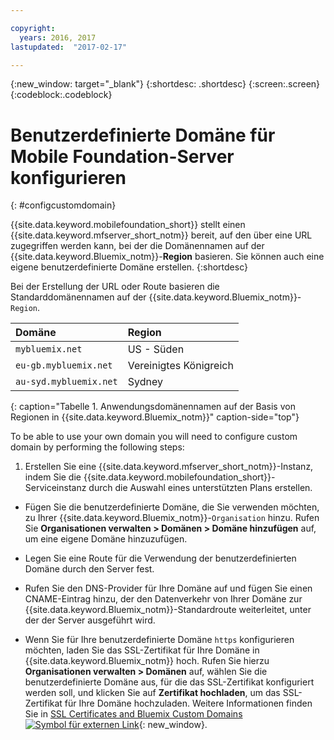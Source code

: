 ```yaml
---

copyright:
  years: 2016, 2017
lastupdated:  "2017-02-17"

---
```


{:new_window: target="_blank"}
{:shortdesc: .shortdesc}
{:screen:.screen}
{:codeblock:.codeblock}

# Benutzerdefinierte Domäne für Mobile Foundation-Server konfigurieren
{: #configcustomdomain}

{{site.data.keyword.mobilefoundation_short}} stellt einen {{site.data.keyword.mfserver_short_notm}} bereit, auf den über eine <!--on {{site.data.keyword.containerlong}} as a container group. The container group will be mapped to--> URL zugegriffen werden kann, bei der die Domänennamen auf der {{site.data.keyword.Bluemix_notm}}-**Region** basieren. Sie können auch eine eigene benutzerdefinierte Domäne erstellen.
{:shortdesc}

Bei der Erstellung der <!--container group is created with a--> URL oder Route basieren die Standarddomänennamen auf der {{site.data.keyword.Bluemix_notm}}-`Region`.

  |Domäne |  Region  |    
  |:----- | :----- |    
  |`mybluemix.net` | US - Süden |    
  |`eu-gb.mybluemix.net` | Vereinigtes Königreich  |
  |`au-syd.mybluemix.net` | Sydney  |      
  {: caption="Tabelle 1. Anwendungsdomänennamen auf der Basis von Regionen in {{site.data.keyword.Bluemix_notm}}" caption-side="top"}

To be able to use your own domain you will need to configure custom domain by performing the following steps:

1.	Erstellen Sie eine {{site.data.keyword.mfserver_short_notm}}-Instanz, indem Sie die {{site.data.keyword.mobilefoundation_short}}-Serviceinstanz durch die Auswahl eines unterstützten Plans erstellen.

+ Fügen Sie die benutzerdefinierte Domäne, die Sie verwenden möchten, zu Ihrer {{site.data.keyword.Bluemix_notm}}-`Organisation` hinzu. Rufen Sie **Organisationen verwalten > Domänen > Domäne hinzufügen** auf, um eine eigene Domäne hinzuzufügen.

+ Legen Sie eine Route für die Verwendung der benutzerdefinierten Domäne durch den <!--container group--> Server fest.

+ Rufen Sie den DNS-Provider für Ihre Domäne auf und fügen Sie einen CNAME-Eintrag hinzu, der den Datenverkehr von Ihrer Domäne zur {{site.data.keyword.Bluemix_notm}}-Standardroute weiterleitet, unter der der <!--container group--> Server ausgeführt wird.

+ Wenn Sie für Ihre benutzerdefinierte Domäne `https` konfigurieren möchten, laden Sie das SSL-Zertifikat für Ihre Domäne in {{site.data.keyword.Bluemix_notm}} hoch. Rufen Sie hierzu **Organisationen verwalten > Domänen** auf, wählen Sie die benutzerdefinierte Domäne aus, für die das SSL-Zertifikat konfiguriert werden soll, und klicken Sie auf **Zertifikat hochladen**, um das SSL-Zertifikat für Ihre Domäne hochzuladen. Weitere Informationen finden Sie in [SSL Certificates and Bluemix Custom Domains ![Symbol für externen Link](../../icons/launch-glyph.svg "Symbol für externen Link")](https://developer.ibm.com/bluemix/2014/09/28/ssl-certificates-bluemix-custom-domains/){: new_window}.
